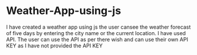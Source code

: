 # Weather-App-using-js
I have created a weather app using js the user cansee the weather forecast of five days by entering the city name or the current location.
I have used API. The user can use the API as per there wish and can use their own API KEY as I have not provided the API KEY 
